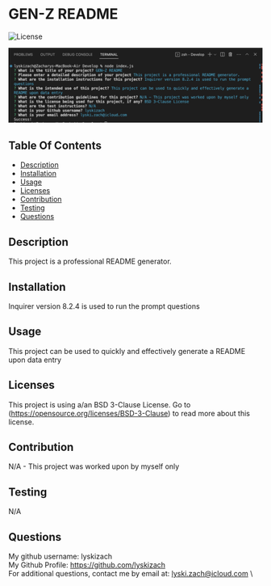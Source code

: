 # GEN-Z README
  ![License](https://img.shields.io/badge/License-BSD_3--Clause-blue.svg)

  ![screenshot](Develop/utils/READMEGenScreenshot.jpg)

  ## Table Of Contents
  - [Description](#description)
  - [Installation](#installation)
  - [Usage](#usage)
  - [Licenses](#licenses)
  - [Contribution](#contribution)
  - [Testing](#testing)
  - [Questions](#questions)

  ## Description
  This project is a professional README generator.

  ## Installation
  Inquirer version 8.2.4 is used to run the prompt questions

  ## Usage
  This project can be used to quickly and effectively generate a README upon data entry

  ## Licenses
  
  This project is using a/an BSD 3-Clause License.
  Go to (https://opensource.org/licenses/BSD-3-Clause) to read more about this license.

  ## Contribution
  N/A - This project was worked upon by myself only

  ## Testing
  N/A

  ## Questions
  My github username: lyskizach \
  My Github Profile: https://github.com/lyskizach \
  For additional questions, contact me by email at: lyski.zach@icloud.com \
  
